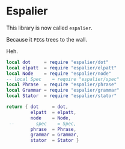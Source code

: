 # Espalier

This library is now called ``espalier``.


Because it ``PEG``s trees to the wall.


Heh.

```lua
local dot     = require "espalier/dot"
local elpatt  = require "espalier/elpatt"
local Node    = require "espalier/node"
-- local Spec    = require "espalier/spec"
local Phrase  = require "espalier/phrase"
local Grammar = require "espalier/grammar"
local Stator  = require "espalier/stator"

return { dot     = dot,
         elpatt  = elpatt,
         node    = Node,
 --        spec    = Spec,
         phrase  = Phrase,
         grammar = Grammar,
         stator  = Stator }
```
